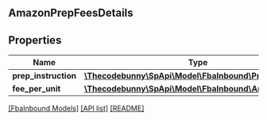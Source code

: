 ## AmazonPrepFeesDetails

## Properties

Name | Type | Description | Notes
------------ | ------------- | ------------- | -------------
**prep_instruction** | [**\Thecodebunny\SpApi\Model\FbaInbound\PrepInstruction**](PrepInstruction.md) |  | [optional]
**fee_per_unit** | [**\Thecodebunny\SpApi\Model\FbaInbound\Amount**](Amount.md) |  | [optional]

[[FbaInbound Models]](../) [[API list]](../../Api) [[README]](../../../README.md)
